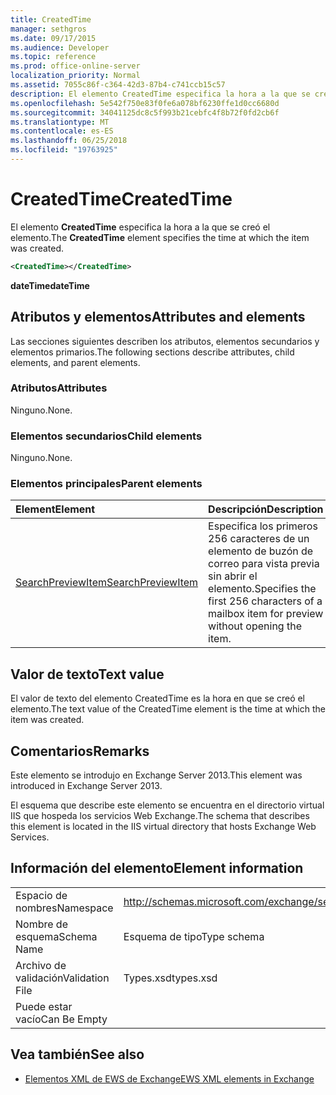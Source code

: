 ```yaml
---
title: CreatedTime
manager: sethgros
ms.date: 09/17/2015
ms.audience: Developer
ms.topic: reference
ms.prod: office-online-server
localization_priority: Normal
ms.assetid: 7055c86f-c364-42d3-87b4-c741ccb15c57
description: El elemento CreatedTime especifica la hora a la que se creó el elemento.
ms.openlocfilehash: 5e542f750e83f0fe6a078bf6230ffe1d0cc6680d
ms.sourcegitcommit: 34041125dc8c5f993b21cebfc4f8b72f0fd2cb6f
ms.translationtype: MT
ms.contentlocale: es-ES
ms.lasthandoff: 06/25/2018
ms.locfileid: "19763925"
---
```

# <a name="createdtime"></a><span data-ttu-id="9f21b-103">CreatedTime</span><span class="sxs-lookup"><span data-stu-id="9f21b-103">CreatedTime</span></span>

<span data-ttu-id="9f21b-104">El elemento **CreatedTime** especifica la hora a la que se creó el elemento.</span><span class="sxs-lookup"><span data-stu-id="9f21b-104">The **CreatedTime** element specifies the time at which the item was created.</span></span> 
  
```xml
<CreatedTime></CreatedTime>
```

 <span data-ttu-id="9f21b-105">**dateTime**</span><span class="sxs-lookup"><span data-stu-id="9f21b-105">**dateTime**</span></span>
## <a name="attributes-and-elements"></a><span data-ttu-id="9f21b-106">Atributos y elementos</span><span class="sxs-lookup"><span data-stu-id="9f21b-106">Attributes and elements</span></span>

<span data-ttu-id="9f21b-107">Las secciones siguientes describen los atributos, elementos secundarios y elementos primarios.</span><span class="sxs-lookup"><span data-stu-id="9f21b-107">The following sections describe attributes, child elements, and parent elements.</span></span>
  
### <a name="attributes"></a><span data-ttu-id="9f21b-108">Atributos</span><span class="sxs-lookup"><span data-stu-id="9f21b-108">Attributes</span></span>

<span data-ttu-id="9f21b-109">Ninguno.</span><span class="sxs-lookup"><span data-stu-id="9f21b-109">None.</span></span>
  
### <a name="child-elements"></a><span data-ttu-id="9f21b-110">Elementos secundarios</span><span class="sxs-lookup"><span data-stu-id="9f21b-110">Child elements</span></span>

<span data-ttu-id="9f21b-111">Ninguno.</span><span class="sxs-lookup"><span data-stu-id="9f21b-111">None.</span></span>
  
### <a name="parent-elements"></a><span data-ttu-id="9f21b-112">Elementos principales</span><span class="sxs-lookup"><span data-stu-id="9f21b-112">Parent elements</span></span>

|<span data-ttu-id="9f21b-113">**Element**</span><span class="sxs-lookup"><span data-stu-id="9f21b-113">**Element**</span></span>|<span data-ttu-id="9f21b-114">**Descripción**</span><span class="sxs-lookup"><span data-stu-id="9f21b-114">**Description**</span></span>|
|:-----|:-----|
|[<span data-ttu-id="9f21b-115">SearchPreviewItem</span><span class="sxs-lookup"><span data-stu-id="9f21b-115">SearchPreviewItem</span></span>](searchpreviewitem.md) <br/> |<span data-ttu-id="9f21b-116">Especifica los primeros 256 caracteres de un elemento de buzón de correo para vista previa sin abrir el elemento.</span><span class="sxs-lookup"><span data-stu-id="9f21b-116">Specifies the first 256 characters of a mailbox item for preview without opening the item.</span></span>  <br/> |
   
## <a name="text-value"></a><span data-ttu-id="9f21b-117">Valor de texto</span><span class="sxs-lookup"><span data-stu-id="9f21b-117">Text value</span></span>

<span data-ttu-id="9f21b-118">El valor de texto del elemento CreatedTime es la hora en que se creó el elemento.</span><span class="sxs-lookup"><span data-stu-id="9f21b-118">The text value of the CreatedTime element is the time at which the item was created.</span></span> 
  
## <a name="remarks"></a><span data-ttu-id="9f21b-119">Comentarios</span><span class="sxs-lookup"><span data-stu-id="9f21b-119">Remarks</span></span>

<span data-ttu-id="9f21b-120">Este elemento se introdujo en Exchange Server 2013.</span><span class="sxs-lookup"><span data-stu-id="9f21b-120">This element was introduced in Exchange Server 2013.</span></span>
  
<span data-ttu-id="9f21b-121">El esquema que describe este elemento se encuentra en el directorio virtual IIS que hospeda los servicios Web Exchange.</span><span class="sxs-lookup"><span data-stu-id="9f21b-121">The schema that describes this element is located in the IIS virtual directory that hosts Exchange Web Services.</span></span>
  
## <a name="element-information"></a><span data-ttu-id="9f21b-122">Información del elemento</span><span class="sxs-lookup"><span data-stu-id="9f21b-122">Element information</span></span>

|||
|:-----|:-----|
|<span data-ttu-id="9f21b-123">Espacio de nombres</span><span class="sxs-lookup"><span data-stu-id="9f21b-123">Namespace</span></span>  <br/> |http://schemas.microsoft.com/exchange/services/2006/types  <br/> |
|<span data-ttu-id="9f21b-124">Nombre de esquema</span><span class="sxs-lookup"><span data-stu-id="9f21b-124">Schema Name</span></span>  <br/> |<span data-ttu-id="9f21b-125">Esquema de tipo</span><span class="sxs-lookup"><span data-stu-id="9f21b-125">Type schema</span></span>  <br/> |
|<span data-ttu-id="9f21b-126">Archivo de validación</span><span class="sxs-lookup"><span data-stu-id="9f21b-126">Validation File</span></span>  <br/> |<span data-ttu-id="9f21b-127">Types.xsd</span><span class="sxs-lookup"><span data-stu-id="9f21b-127">types.xsd</span></span>  <br/> |
|<span data-ttu-id="9f21b-128">Puede estar vacío</span><span class="sxs-lookup"><span data-stu-id="9f21b-128">Can Be Empty</span></span>  <br/> ||
   
## <a name="see-also"></a><span data-ttu-id="9f21b-129">Vea también</span><span class="sxs-lookup"><span data-stu-id="9f21b-129">See also</span></span>



- [<span data-ttu-id="9f21b-130">Elementos XML de EWS de Exchange</span><span class="sxs-lookup"><span data-stu-id="9f21b-130">EWS XML elements in Exchange</span></span>](ews-xml-elements-in-exchange.md)

